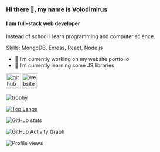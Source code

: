 ### Hi there 👋, my name is Volodimirus
#### I am full-stack web developer

Instead of school I learn programming and computer science.

Skills: MongoDB, Exress, React, Node.js

- 🔭 I’m currently working on my website portfolio 
- 🌱 I’m currently learning some JS libraries


[<img src='https://cdn.jsdelivr.net/npm/simple-icons@3.0.1/icons/github.svg' alt='github' height='40'>](https://github.com/Volodimirus)  [<img src='https://cdn.jsdelivr.net/npm/simple-icons@3.0.1/icons/icloud.svg' alt='website' height='40'>](https://vportfolio (Website in process))  

[![trophy](https://github-profile-trophy.vercel.app/?username=Volodimirus&theme=onedark)](https://github.com/ryo-ma/github-profile-trophy)

[![Top Langs](https://github-readme-stats.vercel.app/api/top-langs/?username=Volodimirus&theme=onedark)](https://github.com/anuraghazra/github-readme-stats)

![GitHub stats](https://github-readme-stats.vercel.app/api?username=Volodimirus&theme=onedark&show_icons=true)  

![GitHub Activity Graph](https://activity-graph.herokuapp.com/graph?username=Volodimirus&theme=github)  

![Profile views](https://gpvc.arturio.dev/Volodimirus)  
